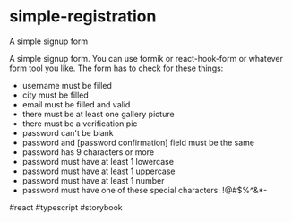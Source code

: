 # simple-registration

A simple signup form

A simple signup form. You can use formik or react-hook-form or
whatever form tool you like. The form has to check for these things:

- username must be filled
- city must be filled
- email must be filled and valid
- there must be at least one gallery picture
- there must be a verification pic
- password can't be blank
- password and [password confirmation] field must be the same
- password has 9 characters or more
- password must have at least 1 lowercase
- password must have at least 1 uppercase
- password must have at least 1 number
- password must have one of these special characters: !@#$%^&\*-

#react #typescript #storybook